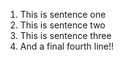 1. This is sentence one
2. This is sentence two
3. This is sentence three
4. And a final fourth line!!

